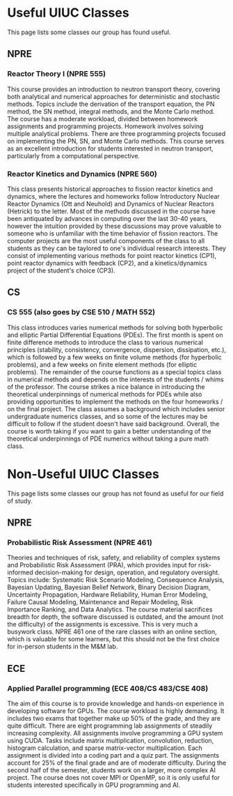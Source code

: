 # Useful UIUC Classes

This page lists some classes our group has found useful.

## NPRE

### Reactor Theory I (NPRE 555)

This course provides an introduction to neutron transport theory, covering both analytical and numerical approaches for deterministic and stochastic methods. Topics include the derivation of the transport equation, the PN method, the SN method, integral methods, and the Monte Carlo method. The course has a moderate workload, divided between homework assignments and programming projects. Homework involves solving multiple analytical problems. There are three programming projects focused on implementing the PN, SN, and Monte Carlo methods. This course serves as an excellent introduction for students interested in neutron transport, particularly from a computational perspective.

### Reactor Kinetics and Dynamics (NPRE 560)

This class presents historical approaches to fission reactor kinetics and dynamics, where the lectures and homeworks follow Introductory Nuclear Reactor Dynamics (Ott and Neuhold) and Dynamics of Nuclear Reactors (Hetrick) to the letter. Most of the methods discussed in the course have been antiquated by advances in computing over the last 30-40 years, however the intuition provided by these discussions may prove valuable to someone who is unfamiliar with the time behavior of fission reactors. The computer projects are the most useful components of the class to all students as they can be taylored to one's individual research interests. They consist of implementing various methods for point reactor kinetics (CP1), point reactor dynamics with feedback (CP2), and a kinetics/dynamics project of the student's choice (CP3).

## CS

### CS 555 (also goes by CSE 510 / MATH 552)

This class introduces varies numerical methods for solving both hyperbolic and elliptic Partial Differential Equations (PDEs). The first month is spent on finite difference methods to introduce the class to various numerical principles (stability, consistency, convergence, dispersion, dissipation, etc.), which is followed by a few weeks on finite volume methods (for hyperbolic problems), and a few weeks on finite element methods (for elliptic problems). The remainder of the course functions as a special topics class in numerical methods and depends on the interests of the students / whims of the professor. The course strikes a nice balance in introducing the theoretical underpinnings of numerical methods for PDEs while also providing opportunities to implement the methods on the four homeworks / on the final project. The class assumes a background which includes senior undergraduate numerics classes, and so some of the lectures may be difficult to follow if the student doesn't have said background. Overall, the course is worth taking if you want to gain a better understanding of the theoretical underpinnings of PDE numerics without taking a pure math class.

# Non-Useful UIUC Classes

This page lists some classes our group has not found as useful for our field of study.

## NPRE 

### Probabilistic Risk Assessment (NPRE 461)

Theories and techniques of risk, safety, and reliability of complex systems and Probabilistic Risk Assessment (PRA), which provides input for risk-informed decision-making for design, operation, and regulatory oversight. Topics include: Systematic Risk Scenario Modeling, Consequence Analysis, Bayesian Updating, Bayesian Belief Network, Binary Decision Diagram, Uncertainty Propagation, Hardware Reliability, Human Error Modeling, Failure Causal Modeling, Maintenance and Repair Modeling, Risk Importance Ranking, and Data Analytics. The course material sacrifices breadth for depth, the software discussed is outdated, and the amount (not the difficulty) of the assignments is excessive. This is very much a busywork class. NPRE 461 one of the rare classes with an online section, which is valuable for some learners, but this should not be the first choice for in-person students in the M&M lab.

## ECE

### Applied Parallel programming (ECE 408/CS 483/CSE 408)

The aim of this course is to provide knowledge and hands-on experience in developing software for GPUs. The course workload is highly demanding. It includes two exams that together make up 50% of the grade, and they are quite difficult. There are eight programming lab assignments of steadily increasing complexity. All assignments involve programming a GPU system using CUDA. Tasks include matrix multiplication, convolution, reduction, histogram calculation, and sparse matrix-vector multiplication. Each assignment is divided into a coding part and a quiz part. The assignments account for 25% of the final grade and are of moderate difficulty. During the second half of the semester, students work on a larger, more complex AI project. The course does not cover MPI or OpenMP, so it is only useful for students interested specifically in GPU programming and AI.
